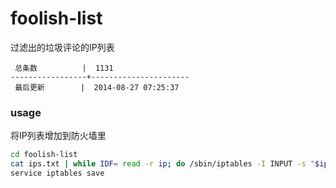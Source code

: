foolish-list
============

过滤出的垃圾评论的IP列表

```
 总条数          |  1131       
-----------------+----------------------
 最后更新        |  2014-08-27 07:25:37     
```

### usage

将IP列表增加到防火墙里

```bash
cd foolish-list
cat ips.txt | while IDF= read -r ip; do /sbin/iptables -I INPUT -s "$ip" -j DROP; done
service iptables save
```
